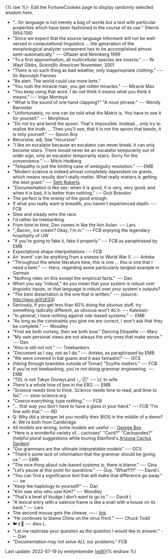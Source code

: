 {% raw %}- Edit the FortuneCookies page to display randomly selected wisdom
here.
- "...for language is not merely a bag of words but a tool with
particular properties which have been fashioned in the course of its
use." (Harris 1954:156)
- "Since we expect that the source language informant will not be
well-versed in computational linguistics ... the generation of the
morphological analyzer component has to be accomplished almost
semi-automatically." --- Oflazer and Nirenberg 1999
- "To a first approximation, all multicellular species are insects."
--- W. Wayt Gibbs, *Scientific American* November, 2001
- "There is no such thing as bad weather, only inappriopriate
clothing." --- Sir Rannulph Fiennes
- "Be alert. The world could use more lerts."
- "You rush the miracle man, you get rotten miracles." --- Miracle Max
- "You keep using that word. I do not think it means what you think it
means." --- Inigo Montoya
- "What is the sound of one hand clapping?" "A noun phrase." --- Wendy
Bannister
- "Unfortunately, no one can be told what the Matrix is. You have to
see it for yourself." --- Morpheus
- "Do not try and bend the spoon. That's impossible. Instead... only
try to realize the truth. ... Then you'll see, that it is not the
spoon that bends, it is only yourself." --- Spoon Boy
- Recursive, adj: See "recursive"
- "I like an escalator because an escalator can never break, it can
only become stairs. There would never be an escalator temporarily
out of order sign, only an escalator temporarily stairs. Sorry for
the convenience." --- Mitch Hedberg
- "Telepathy is just the limiting case of ambiguity resolution." ---
EMB
- "Modern science is indeed almost completely dependent on grants,
which means results don’t really matter. What really matters is
getting the next grant." --- [Seth
Roberts](http://www.blog.sethroberts.net/2008/12/21/are-you-having-trouble-getting-grants/)
- "Documentation is like sex: when it is good, it is very, very good;
and when it is bad, it is better than nothing." --- Dick Brandon
- The perfect is the enemy of the good enough.
- If what you really want is breadth, you haven't experienced depth.
--- FCB
- Slow and steady wins the race.
- I'd rather be treebanking.
- From time to time, Dan comes in like the lion Aslan. --- Lars
- "\_Bacon\_ ice cream? Okay, I'm in." --- FCB enjoying the legendary
hospitality of UW
- "If you're going to fake it, fake it properly." --- FCB as
paraphrased by EMB
- Expectations shape interpretations --- FCB
- An 'event' can be anything from a sneeze to World War II. --- Antske
- "Throughout the whole literature time, this is one … this is one
that I need a beer." --- Hans, regarding some particularly tangled
example in German
- "Nothing rides on this except the empirical facts." --- Dan
- When you say "robust," do you mean that your system is robust over
linguistic inputs, or that language is robust over your system's
outputs?
- "The best dissertation is the one that is written." --- (source:
<http://goo.gl/lfzE33>)
- Seriously, if you get less than 60% doing the obvious stuff, try
something radically different, as obvious won't do it. --- Kaleissin
- "In general, I have nothing against rule-based systems." -- EMB
- "As long as the constraints you give me are correct, I won't ask
that they be complete." --- Woodley
- "First we both curtsey, then we both bow." Dancing Etiquette ---
Mary
- "My own personal views are not always the only ones that make
sense." --- Dan
- "Also is still not not." --- Treebankers
- "Document as I say, not as I do." --- Antske, as paraphrased by EMB
- "We were covered in bat guano and it was fantastic!" --- GCS
- \[hiking through brambles outside of Tomar\] "Scythe matters." ---
FCB
- If you're not treebanking, you're not doing grammar engineering. ---
EMB
- "TDL is not Tokyo DisneyLand -\_-\|\|\|" --- LL to wife
- There's a whole hive of bes in the ERG --- EMB
- "Science needs time to think. Science needs time to read, and time
to fail." --- slow-science.org
- "Coerce everything; type nothing." --- FCB
- "... that way you don't have to have a glass in your hand." --- FCB
"I'm fine with that." --- RD
- Q: Why did a stranger let you modify their BIOS in the middle of a
demo? A: We're both from Cambridge.
- All models are wrong; some models are useful --- [George
Box](http://en.wikipedia.org/wiki/All_models_are_wrong)
- "Here is a wonderful variety of... cactuses" "Cacti?" "Cactopodes?"
(helpful plural suggestions while touring Stanford's [Arizona Cactus
Garden](http://bgm.stanford.edu/groups/grounds/special/arizona))
- "Our grammars are the ultimate interpretable models" --- GCS
- "There's some lack of information that the grammar should be giving
us." --- EMB
- "The nice thing about rule-based systems is, there is blame." ---
Gina
- "Let’s pause at this point for questions." --- Guy. "What?!?!" ---
David I.
- "You can find a significance test that will make that difference go
away." --- oe
- "Keep the haplology to yourself!" --- Dan
- "Kim saw who who saw Kim?" --- Woodley
- "That’s a level of kludge I don’t want to go to." --- David I.
- "A lexical entry with a valence frame is like a snail with a house
on its back." --- Lars
- The second mouse gets the cheese. —--
[link](https://quoteinvestigator.com/2013/01/25/second-mouse)
- “He continues to blame China on the virus front.” —-- Chuck Todd
- 🐦⊄🐧 --- Alex L.
- "Let me rephrase your question as the question I would like to answer." --- Dan
- "Documentation may not solve ALL our problems." FCB

Last update: 2022-07-19 by emilymbender [[edit](https://github.com/delph-in/docs/wiki/FortuneCookies/_edit)]{% endraw %}